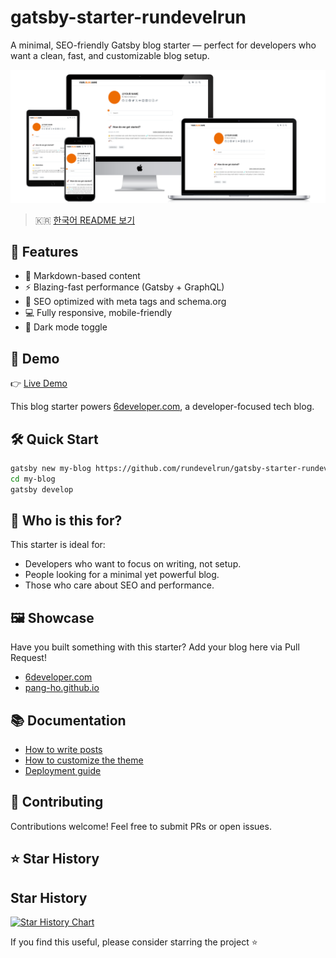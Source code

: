 # gatsby-starter-rundevelrun

A minimal, SEO-friendly Gatsby blog starter — perfect for developers who want a clean, fast, and customizable blog setup.

![데모 스크린샷](screen.png)

> 🇰🇷 [한국어 README 보기](README.ko.md)

## 🚀 Features

- 📝 Markdown-based content
- ⚡ Blazing-fast performance (Gatsby + GraphQL)
- 🧠 SEO optimized with meta tags and schema.org
- 💻 Fully responsive, mobile-friendly
- 🌙 Dark mode toggle

## 👀 Demo

👉 [Live Demo](https://6developer.com)

This blog starter powers [6developer.com](https://6developer.com), a developer-focused tech blog.

## 🛠️ Quick Start

```bash
gatsby new my-blog https://github.com/rundevelrun/gatsby-starter-rundevelrun
cd my-blog
gatsby develop
```

## 🧩 Who is this for?

This starter is ideal for:

- Developers who want to focus on writing, not setup.
- People looking for a minimal yet powerful blog.
- Those who care about SEO and performance.

## 🖼️ Showcase

Have you built something with this starter? Add your blog here via Pull Request!

- [6developer.com](https://6developer.com)
- [pang-ho.github.io](http://pang-ho.github.io/)

## 📚 Documentation

- [How to write posts](docs/writing.md) 
- [How to customize the theme](docs/customization.md)
- [Deployment guide](docs/deploy.md) 

## 🙌 Contributing

Contributions welcome! Feel free to submit PRs or open issues.

## ⭐ Star History

## Star History

<a href="https://www.star-history.com/#rundevelrun/gatsby-starter-rundevelrun&Date">
 <picture>
   <source media="(prefers-color-scheme: dark)" srcset="https://api.star-history.com/svg?repos=rundevelrun/gatsby-starter-rundevelrun&type=Date&theme=dark" />
   <source media="(prefers-color-scheme: light)" srcset="https://api.star-history.com/svg?repos=rundevelrun/gatsby-starter-rundevelrun&type=Date" />
   <img alt="Star History Chart" src="https://api.star-history.com/svg?repos=rundevelrun/gatsby-starter-rundevelrun&type=Date" />
 </picture>
</a>

If you find this useful, please consider starring the project ⭐️
